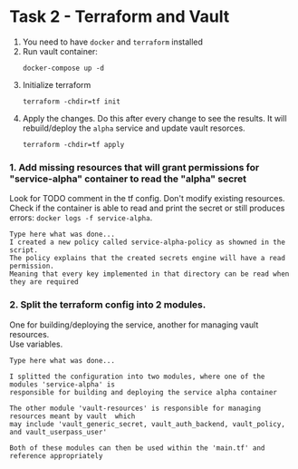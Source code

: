 # Task 2 - Terraform and Vault


1. You need to have `docker` and `terraform` installed
2. Run vault container:
    ```
    docker-compose up -d
    ```
3. Initialize terraform
    ```
    terraform -chdir=tf init
    ```
4. Apply the changes. Do this after every change to see the results. It will rebuild/deploy the `alpha` service and update vault resorces.
    ```
    terraform -chdir=tf apply
    ```

### 1. Add missing resources that will grant permissions for "service-alpha" container to read the "alpha" secret
Look for TODO comment in the tf config. Don't modify existing resources.\
Check if the container is able to read and print the secret or still produces errors: `docker logs -f service-alpha`.
```
Type here what was done...
I created a new policy called service-alpha-policy as showned in the script. 
The policy explains that the created secrets engine will have a read permission. 
Meaning that every key implemented in that directory can be read when they are required
```

### 2. Split the terraform config into 2 modules.
One for building/deploying the service, another for managing vault resources.\
Use variables.
```
Type here what was done...

I splitted the configuration into two modules, where one of the modules 'service-alpha' is
responsible for building and deploying the service alpha container

The other module 'vault-resources' is responsible for managing resources meant by vault  which
may include 'vault_generic_secret, vault_auth_backend, vault_policy, and vault_userpass_user'

Both of these modules can then be used within the 'main.tf' and reference appropriately 

```
